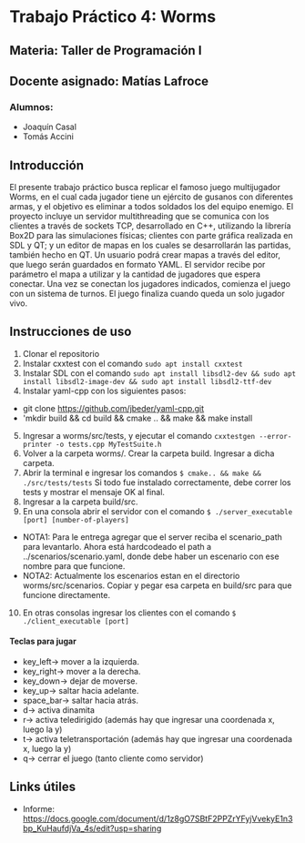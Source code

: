# Trabajo Práctico 4: Worms
## Materia: Taller de Programación I
## Docente asignado: Matías Lafroce
### Alumnos:
* Joaquín Casal
* Tomás Accini

## Introducción
El presente trabajo práctico busca replicar el famoso juego multijugador Worms, en el cual cada jugador tiene un ejército de gusanos con diferentes armas, y el objetivo es eliminar a todos soldados los del equipo enemigo. El proyecto incluye un servidor multithreading que se comunica con los clientes a través de sockets TCP, desarrollado en C++, utilizando la librería Box2D para las simulaciones físicas; clientes con parte gráfica realizada en SDL y QT; y un editor de mapas en los cuales se desarrollarán las partidas, también hecho en QT. Un usuario podrá crear mapas a través del editor, que luego serán guardados en formato YAML. El servidor recibe por parámetro el mapa a utilizar y la cantidad de jugadores que espera conectar. Una vez se conectan los jugadores indicados, comienza el juego con un sistema de turnos. El juego finaliza cuando queda un solo jugador vivo.

## Instrucciones de uso
1. Clonar el repositorio
2. Instalar cxxtest con el comando `sudo apt install cxxtest`
3. Instalar SDL con el comando `sudo apt install libsdl2-dev && sudo apt install libsdl2-image-dev && sudo apt install libsdl2-ttf-dev`
4. Instalar yaml-cpp con los siguientes pasos:
  * git clone https://github.com/jbeder/yaml-cpp.git
  * 'mkdir build && cd build && cmake .. && make && make install
5. Ingresar a worms/src/tests, y ejecutar el comando `cxxtestgen --error-printer -o tests.cpp MyTestSuite.h`
6. Volver a la carpeta worms/. Crear la carpeta build. Ingresar a dicha carpeta.
7. Abrir la terminal e ingresar los comandos
  `$ cmake.. && make && ./src/tests/tests`
   Si todo fue instalado correctamente, debe correr los tests y mostrar el mensaje OK al final.
8. Ingresar a la carpeta build/src.
9. En una consola abrir el servidor con el comando
  `$ ./server_executable [port] [number-of-players]`

  * NOTA1: Para le entrega agregar que el server reciba el scenario_path para levantarlo. Ahora está hardcodeado el path a ../scenarios/scenario.yaml, donde debe haber un escenario con ese nombre para que funcione.
  * NOTA2: Actualmente los escenarios estan en el directorio worms/src/scenarios. Copiar y pegar esa carpeta en build/src para que funcione  directamente.
10. En otras consolas ingresar los clientes con el comando
  `$ ./client_executable [port]`


#### Teclas para jugar
* key_left-> mover a la izquierda.
* key_right-> mover a la derecha.
* key_down-> dejar de moverse.
* key_up-> saltar hacia adelante.
* space_bar-> saltar hacia atrás.
* d-> activa dinamita
* r-> activa teledirigido (además hay que ingresar una coordenada x, luego la y)
* t-> activa teletransportación (además hay que ingresar una coordenada x, luego la y)
* q-> cerrar el juego (tanto cliente como servidor)

## Links útiles
* Informe: https://docs.google.com/document/d/1z8gO7SBtF2PPZrYFyjVvekyE1n3bp_KuHaufdjVa_4s/edit?usp=sharing
